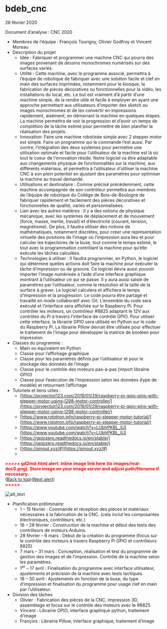 # bdeb_cnc
26 février 2020

Document d’analyse : CNC 2020



*   Membres de l'équipe : François Tourigny, Olivier Godfroy et Vincent Moreau
*   Description du projet 
    *   Idée : Fabriquer et programmer une machine CNC qui pourra des images provenant de dessins monochromes numérisés sur des surfaces variés.
    *   Utilité : Cette machine, avec le programme associé, permettra à l’équipe de robotique de fabriquer avec une solution facile et clef en main des surfaces imprimées, notamment pour le kiosque, la fabrication de pièces décoratives ou fonctionnelles pour la vidéo, les installations du local, etc. Le but est vraiment d’à partir d’une machine simple, de la rendre utile et facile à employer en ayant une approche permettant aux utilisateurs d’importer des sketch ou images monochromes et de les convertir en impressions rapidement, aisément, en démarrant la machine en quelques étapes. La machine permettra de voir la progression et d’avoir un temps de complétion de la tâche estimé pour permettre de bien planifier la réalisation des projets.
    *   Innovation: Faire une machine robotisée simple avec 2 stepper motor est simple. Faire un programme qui le commande l’est aussi. Par contre, l’intégration des deux systèmes pour permettre une utilisation optimale et facile pour l’utilisateur de la machine est là où tout le coeur de l’innovation réside. Notre logiciel va être adaptable aux changements physique de fonctionnalités sur la machine, aux différents matériaux, et permettra à l’utilisateur d’utiliser la machine CNC à son plein potentiel en ajustant des paramètres pour optimiser la machine au travail demandé.
    *   Utilisations et destinataire : Comme précisé précédemment, cette machine accompagnée de son contrôleur permettra aux membres de l’équipe de robotique du Collège de Bois-de-Boulogne de fabriquer rapidement et facilement des pièces décoratives et fonctionnelles de qualité, variés et personnalisées.
    *   Lien avec les autres matières : Il y a des notions de physique mécanique, avec les systèmes de déplacement et de mouvement (force, masse, inertie, travail) et d’électricité (courant, tension, magnétisme). De plus, il faudra utiliser des notions de mathématiques, notamment discrètes, pour créer une représentation virtuelle des positions de l’image où l’impression aura lieu et pour calculer les trajectoires de la buse, tout comme le temps estimé, le tout avec la programmation contrôlant la machine pour qu’elle exécute les tâches calculées.
    *   Technologies à utiliser : Il faudra programmer, en Python, le logiciel qui détermine quelles actions doit faire la machine pour exécuter la tâche d’impression ou de gravure. Ce logiciel devra aussi pouvoir importer l’image numérisée à l’aide d’une interface graphique montrant à l’utilisateur ce qui se passe. Il y aura aussi saisie de paramètres par l’utilisateur, comme la résolution et la taille de la surface à graver. Le logiciel calculera et affichera le temps d’impression et la progression. Le code pourra être partagé et travaillé en mode collaboratif avec Git. L’ensemble du code sera exécuté et l’interface sera affichée sur le Raspberry Pi. Pour contrôler les moteurs, un contrôleur #8825 adaptant le 12V aux contrôles du Pi à travers l’interface de contrôle GPIO. Pour utiliser cette interface, la librairie GPIO sera utilisée en Python sur le code du Raspberry Pi. La librairie Pillow devrait être utilisée pour effectuer le traitement de l’image pour développer la matrice de booléen pour impression.
*   Classes du programme : 
    *   Main ou équivalent en Python
    *   Classe pour l’affichage graphique
    *   Classe pour les paramètres définis par l’utilisateur et pour le stockage des données de l’image
    *   Classe pour le contrôle des moteurs pas-à-pas (import librairie GPIO)
    *   Classe pour l’exécution de l’impression selon les données (type de modèle) et retournant l’affichage
*   Tutoriels et liens utiles : 
    *   [https://projectiot123.com/2019/01/29/raspberry-pi-gpio-pins-with-stepper-motor-using-l298-motor-controller/](https://projectiot123.com/2019/01/29/raspberry-pi-gpio-pins-with-stepper-motor-using-l298-motor-controller/)
    *   [https://www.rototron.info/raspberry-pi-stepper-motor-tutorial/](https://www.rototron.info/raspberry-pi-stepper-motor-tutorial/)
    *   [https://www.youtube.com/watch?v=LUbhPKBL_IU](https://www.youtube.com/watch?v=LUbhPKBL_IU)
    *   [https://gpiozero.readthedocs.io/en/stable/](https://gpiozero.readthedocs.io/en/stable/)
    *   [https://pinout.xyz/#](https://pinout.xyz/#) 
    *   

<p id="gdcalert1" ><span style="color: red; font-weight: bold">>>>>>  gd2md-html alert: inline image link here (to images/real-doc0.png). Store image on your image server and adjust path/filename if necessary. </span><br>(<a href="#">Back to top</a>)(<a href="#gdcalert2">Next alert</a>)<br><span style="color: red; font-weight: bold">>>>>> </span></p>


![alt_text](images/real-doc0.png "image_tooltip")

*   Planification préliminaire:
    *   1 – 15 février : Commande et réception des pièces et matériaux nécessaires à la fabrication de la CNC. (cela inclut les composantes électroniques, contrôleurs, etc.)
    *   16 – 28 février : Construction de la machine et début des tests des contrôleurs de moteurs Arduino.
    *   28 février – 6 mars : Début de la création du programme (focus sur le contrôle des moteurs à travers Raspberry Pi GPIO et contrôleurs 8825)
    *   7 mars – 31 mars : Conception, réalisation et test du programme de gestion des images et de l’impression. Contrôle de la machine selon les paramètres.
    *   1<sup>er</sup> – 17 avril : Finalisation du programme avec interface utilisateur, ajustements et précision de la machine avec tests tactiques.
    *   18 – 30 avril : Ajustements en fonction de la buse, du type d’impression et finalisation du programme pour usage clef en main par l’utilisateur.
*   Division des tâches 
    *   Olivier : Fabrication des pièces de la CNC, impression 3D, assemblage et focus sur le contrôle des moteurs avec le #8825
    *   Vincent : Librairie GPIO, interface graphique python, traitement d’image
    *   François : Librairie Pillow, interface graphique, traitement d’image
